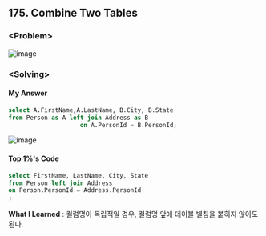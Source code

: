 ## 175. Combine Two Tables
### \<Problem\>

![image](https://user-images.githubusercontent.com/74705142/110563205-4a7d5900-818e-11eb-980e-70ae673411b5.png)

### \<Solving\>

#### My Answer

```sql
select A.FirstName,A.LastName, B.City, B.State
from Person as A left join Address as B 
                    on A.PersonId = B.PersonId;
```
![image](https://user-images.githubusercontent.com/74705142/110563873-4867ca00-818f-11eb-901f-85dd0289003b.png)

#### Top 1%'s Code 
```sql
select FirstName, LastName, City, State
from Person left join Address
on Person.PersonId = Address.PersonId
;
```

**What I Learned** : 
컬럼명이 독립적일 경우, 컬럼명 앞에 테이블 별칭을 붙히지 않아도 된다. 
